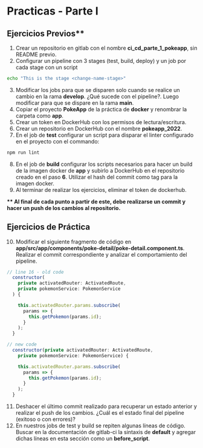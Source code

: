 # Practicas - Parte I

## Ejercicios Previos**

1. Crear un repositorio en gitlab con el nombre __ci_cd_parte_1_pokeapp__, sin README previo.
2. Configurar un pipeline con 3 stages (test, build, deploy) y un job por cada stage con un script

```sh
echo "This is the stage <change-name-stage>"
```


3. Modificar los jobs para que se disparen solo cuando se realice un cambio en la rama __develop__. ¿Qué sucede con el pipeline?. Luego modificar para que se dispare en la rama __main__.
4. Copiar el proyecto __PokeApp__ de la práctica de __docker__ y renombrar la carpeta como __app__.
5. Crear un token en DockerHub con los permisos de lectura/escritura.
6. Crear un repositorio en DockerHub con el nombre __pokeapp_2022__.
7. En el job de __test__ configurar un script para disparar el linter configurado en el proyecto con el commando:

```sh
npm run lint
```

8. En el job de __build__ configurar los scripts necesarios para hacer un build de la imagen docker de __app__ y subirlo a DockerHub en el repositorio creado en el paso __6__. Utilizar el hash del commit como tag para la imagen docker.
9. Al terminar de realizar los ejercicios, eliminar el token de dockerhub.


__** Al final de cada punto a partir de este, debe realizarse un commit y hacer un push de los cambios al repositorio.__

## Ejercicios de Práctica

10. Modificar el siguiente fragmento de código en __app/src/app/components/poke-detail/poke-detail.component.ts__. Realizar el commit correspondiente y analizar el comportamiento del pipeline.

```js
// line 16 - old code
  constructor(
    private activatedRouter: ActivatedRoute,
    private pokemonService: PokemonService
  ) {

    this.activatedRouter.params.subscribe(
      params => {
        this.getPokemon(params.id);
      }
    );
  }

// new code
  constructor(private activatedRouter: ActivatedRoute,
    private pokemonService: PokemonService) {

    this.activatedRouter.params.subscribe(
      params => {
        this.getPokemon(params.id);
      }
    );
  }
```

11. Deshacer el último commit realizado para recuperar un estado anterior y realizar el push de los cambios. ¿Cuál es el estado final del pipeline (exitoso o con errores)?
12. En nuestros jobs de test y build se repiten algunas líneas de código. Buscar en la documentación de gitlab-ci la sintaxis de __default__ y agregar dichas líneas en esta sección como un __before_script__.